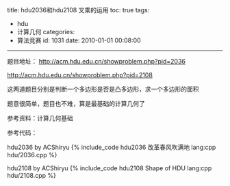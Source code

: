 title: hdu2036和hdu2108  叉乘的运用
toc: true
tags:
  - hdu
  - 计算几何
categories:
  - 算法竞赛
id: 1031
date: 2010-01-01 00:08:00
---

题目地址：
http://acm.hdu.edu.cn/showproblem.php?pid=2036

http://acm.hdu.edu.cn/showproblem.php?pid=2108


这两道题目分别是判断一个多边形是否是凸多边形，求一个多边形的面积

题意很简单，题目也不难，算是最基础的计算几何了

参考资料：计算几何基础

参考代码：

hdu2036 by ACShiryu
{% include_code hdu2036 改革春风吹满地 lang:cpp hdu/2036.cpp %}

hdu2108 by ACShiryu
{% include_code hdu2108 Shape of HDU lang:cpp hdu/2108.cpp %}


